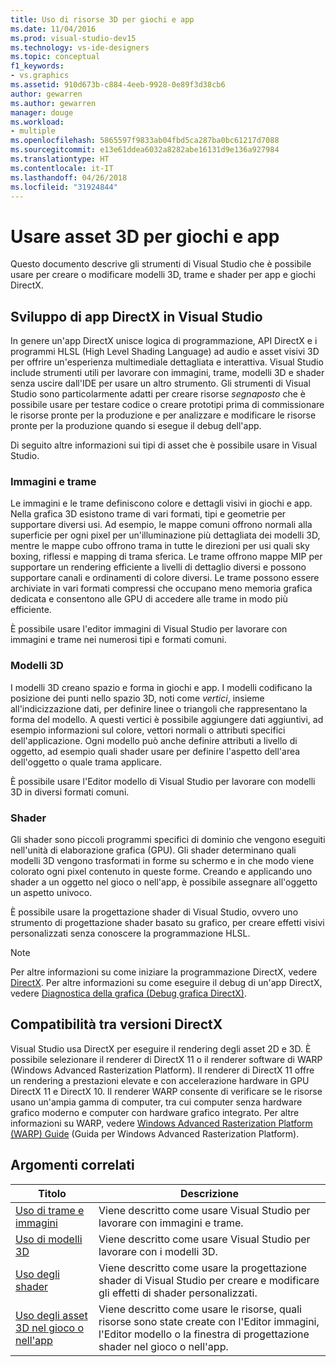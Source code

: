 ```yaml
---
title: Uso di risorse 3D per giochi e app
ms.date: 11/04/2016
ms.prod: visual-studio-dev15
ms.technology: vs-ide-designers
ms.topic: conceptual
f1_keywords:
- vs.graphics
ms.assetid: 910d673b-c884-4eeb-9928-0e89f3d38cb6
author: gewarren
ms.author: gewarren
manager: douge
ms.workload:
- multiple
ms.openlocfilehash: 5865597f9833ab04fbd5ca287ba0bc61217d7088
ms.sourcegitcommit: e13e61ddea6032a8282abe16131d9e136a927984
ms.translationtype: HT
ms.contentlocale: it-IT
ms.lasthandoff: 04/26/2018
ms.locfileid: "31924844"
---
```

# <a name="work-with-3d-assets-for-games-and-apps"></a>Usare asset 3D per giochi e app

Questo documento descrive gli strumenti di Visual Studio che è possibile usare per creare o modificare modelli 3D, trame e shader per app e giochi DirectX.

## <a name="directx-app-development-in-visual-studio"></a>Sviluppo di app DirectX in Visual Studio
 In genere un'app DirectX unisce logica di programmazione, API DirectX e i programmi HLSL (High Level Shading Language) ad audio e asset visivi 3D per offrire un'esperienza multimediale dettagliata e interattiva. Visual Studio include strumenti utili per lavorare con immagini, trame, modelli 3D e shader senza uscire dall'IDE per usare un altro strumento. Gli strumenti di Visual Studio sono particolarmente adatti per creare risorse *segnaposto* che è possibile usare per testare codice o creare prototipi prima di commissionare le risorse pronte per la produzione e per analizzare e modificare le risorse pronte per la produzione quando si esegue il debug dell'app.

 Di seguito altre informazioni sui tipi di asset che è possibile usare in Visual Studio.

### <a name="images-and-textures"></a>Immagini e trame
 Le immagini e le trame definiscono colore e dettagli visivi in giochi e app. Nella grafica 3D esistono trame di vari formati, tipi e geometrie per supportare diversi usi. Ad esempio, le mappe comuni offrono normali alla superficie per ogni pixel per un'illuminazione più dettagliata dei modelli 3D, mentre le mappe cubo offrono trama in tutte le direzioni per usi quali sky boxing, riflessi e mapping di trama sferica. Le trame offrono mappe MIP per supportare un rendering efficiente a livelli di dettaglio diversi e possono supportare canali e ordinamenti di colore diversi. Le trame possono essere archiviate in vari formati compressi che occupano meno memoria grafica dedicata e consentono alle GPU di accedere alle trame in modo più efficiente.

 È possibile usare l'editor immagini di Visual Studio per lavorare con immagini e trame nei numerosi tipi e formati comuni.

### <a name="3d-models"></a>Modelli 3D
 I modelli 3D creano spazio e forma in giochi e app. I modelli codificano la posizione dei punti nello spazio 3D, noti come *vertici*, insieme all'indicizzazione dati, per definire linee o triangoli che rappresentano la forma del modello. A questi vertici è possibile aggiungere dati aggiuntivi, ad esempio informazioni sul colore, vettori normali o attributi specifici dell'applicazione. Ogni modello può anche definire attributi a livello di oggetto, ad esempio quali shader usare per definire l'aspetto dell'area dell'oggetto o quale trama applicare.

 È possibile usare l'Editor modello di Visual Studio per lavorare con modelli 3D in diversi formati comuni.

### <a name="shaders"></a>Shader
 Gli shader sono piccoli programmi specifici di dominio che vengono eseguiti nell'unità di elaborazione grafica (GPU). Gli shader determinano quali modelli 3D vengono trasformati in forme su schermo e in che modo viene colorato ogni pixel contenuto in queste forme. Creando e applicando uno shader a un oggetto nel gioco o nell'app, è possibile assegnare all'oggetto un aspetto univoco.

 È possibile usare la progettazione shader di Visual Studio, ovvero uno strumento di progettazione shader basato su grafico, per creare effetti visivi personalizzati senza conoscere la programmazione HLSL.

> [!NOTE]
> Per altre informazioni su come iniziare la programmazione DirectX, vedere [DirectX](http://go.microsoft.com/fwlink/p/?LinkId=224633). Per altre informazioni su come eseguire il debug di un'app DirectX, vedere [Diagnostica della grafica (Debug grafica DirectX)](../debugger/visual-studio-graphics-diagnostics.md).

## <a name="directx-version-compatibility"></a>Compatibilità tra versioni DirectX
 Visual Studio usa DirectX per eseguire il rendering degli asset 2D e 3D. È possibile selezionare il renderer di DirectX 11 o il renderer software di WARP (Windows Advanced Rasterization Platform). Il renderer di DirectX 11 offre un rendering a prestazioni elevate e con accelerazione hardware in GPU DirectX 11 e DirectX 10. Il renderer WARP consente di verificare se le risorse usano un'ampia gamma di computer, tra cui computer senza hardware grafico moderno e computer con hardware grafico integrato. Per altre informazioni su WARP, vedere [Windows Advanced Rasterization Platform (WARP) Guide](http://go.microsoft.com/fwlink/p/?LinkId=224634) (Guida per Windows Advanced Rasterization Platform).

## <a name="related-topics"></a>Argomenti correlati

|Titolo|Descrizione|
|-----------|-----------------|
|[Uso di trame e immagini](../designers/working-with-textures-and-images.md)|Viene descritto come usare Visual Studio per lavorare con immagini e trame.|
|[Uso di modelli 3D](../designers/working-with-3-d-models.md)|Viene descritto come usare Visual Studio per lavorare con i modelli 3D.|
|[Uso degli shader](../designers/working-with-shaders.md)|Viene descritto come usare la progettazione shader di Visual Studio per creare e modificare gli effetti di shader personalizzati.|
|[Uso degli asset 3D nel gioco o nell'app](../designers/using-3-d-assets-in-your-game-or-app.md)|Viene descritto come usare le risorse, quali risorse sono state create con l'Editor immagini, l'Editor modello o la finestra di progettazione shader nel gioco o nell'app.|
